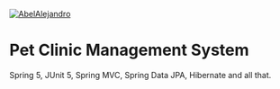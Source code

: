 [![AbelAlejandro](https://circleci.com/gh/AbelAlejandro/sfg-petclinic.svg?style=shield)](https://circleci.com/gh/AbelAlejandro/sfg-petclinic)


# Pet Clinic Management System
Spring 5, JUnit 5, Spring MVC, Spring Data JPA, Hibernate and all that.
